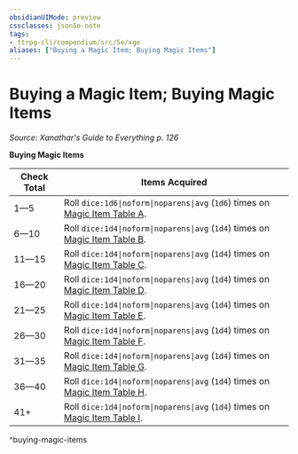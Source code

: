 ```yaml
---
obsidianUIMode: preview
cssclasses: json5e-note
tags:
- ttrpg-cli/compendium/src/5e/xge
aliases: ["Buying a Magic Item; Buying Magic Items"]
---
```

# Buying a Magic Item; Buying Magic Items
*Source: Xanathar's Guide to Everything p. 126* 

**Buying Magic Items**

| Check Total | Items Acquired |
|-------------|----------------|
| 1—5 | Roll `dice:1d6\|noform\|noparens\|avg` (`1d6`) times on [Magic Item Table A](3-Mechanics/CLI/tables/magic-item-table-a.md). |
| 6—10 | Roll `dice:1d4\|noform\|noparens\|avg` (`1d4`) times on [Magic Item Table B](3-Mechanics/CLI/tables/magic-item-table-b.md). |
| 11—15 | Roll `dice:1d4\|noform\|noparens\|avg` (`1d4`) times on [Magic Item Table C](3-Mechanics/CLI/tables/magic-item-table-c.md). |
| 16—20 | Roll `dice:1d4\|noform\|noparens\|avg` (`1d4`) times on [Magic Item Table D](3-Mechanics/CLI/tables/magic-item-table-d.md). |
| 21—25 | Roll `dice:1d4\|noform\|noparens\|avg` (`1d4`) times on [Magic Item Table E](3-Mechanics/CLI/tables/magic-item-table-e.md). |
| 26—30 | Roll `dice:1d4\|noform\|noparens\|avg` (`1d4`) times on [Magic Item Table F](3-Mechanics/CLI/tables/magic-item-table-f.md). |
| 31—35 | Roll `dice:1d4\|noform\|noparens\|avg` (`1d4`) times on [Magic Item Table G](3-Mechanics/CLI/tables/magic-item-table-g.md). |
| 36—40 | Roll `dice:1d4\|noform\|noparens\|avg` (`1d4`) times on [Magic Item Table H](3-Mechanics/CLI/tables/magic-item-table-h.md). |
| 41+ | Roll `dice:1d4\|noform\|noparens\|avg` (`1d4`) times on [Magic Item Table I](3-Mechanics/CLI/tables/magic-item-table-i.md). |
^buying-magic-items